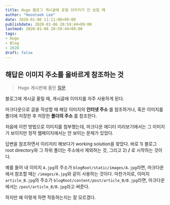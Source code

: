 ```yaml
---
title: Hugo 블로그 게시글에 로컬 이미지가 안 보일 때
author: "Hoontaek Lee"
date: 2020-01-06 11:11:00+09:00
publishdate: 2020-01-06 20:59:44+09:00
lastmod: 2020-01-06 20:59:44+09:00
tags:
- Hugo
- Blog
- 2020
draft: false
---
```


## 해답은 이미지 주소를 올바르게 참조하는 것

> Hugo 게시판에 올린 [질문](https://discourse.gohugo.io/t/image-is-not-shown-or-broken-on-webpage/22584)

블로그에 게시글 올릴 때, 게시글에 이미지를 자주 사용하게 된다.  

마크다운으로 글을 작성할 때 해당 이미지의 **인터넷 주소** 를 참조하거나, 혹은 이미지를 폴더에 저장한 후 저장한 **폴더의 주소** 를 참조한다.  

처음에 이런 방법으로 이미지를 첨부했는데, 마크다운 에디터 미리보기에서는 그 이미지가 보이지만 정작 웹페이지에서는 안 보이는 문제가 있었다.

답변을 참조하면서 이리저리 해보다가 working solution을 찾았다. 바로 1) 블로그 root directory와 그 하위 폴더는 주소에서 제외하는 것, 그리고 2) **/** 로 시작하는 것이다.

예를 들어 내 이미지 `A.jpg`의 주소가 `blogRoot/static/images/A.jpg`라면, 마크다운에서 참조할 때는 `/images/A.jpg`와 같이 사용하는 것이다. 마찬가지로, 이미지 `article_B.jpg`의 주소가 `blogRoot/content/post/article_B/B.jpg`라면, 마크다운에서는 `/post/article_B/B.jpg`라고 써준다.

하지만 왜 이렇게 하면 작동하는지는 잘 모르겠다.
